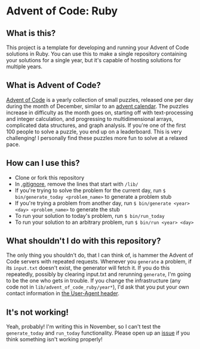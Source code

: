 # Advent of Code: Ruby

## What is this?
This project is a template for developing and running your Advent of Code solutions in Ruby. You can use this to make a single repository containing your solutions for a single year, but it's capable of hosting solutions for multiple years.

## What is Advent of Code?
[Advent of Code](https://adventofcode.com) is a yearly collection of small puzzles, released one per day during the month of December, similar to an [advent calendar](https://en.wikipedia.org/wiki/Advent_calendar). The puzzles increase in difficulty as the month goes on, starting off with text-processing and integer calculation, and progressing to multidimensional arrays, complicated data structures, and graph analysis. If you're one of the first 100 people to solve a puzzle, you end up on a leaderboard. This is very challenging! I personally find these puzzles more fun to solve at a relaxed pace.

## How can I use this?
* Clone or fork this repository
* In [.gitignore](./.gitignore), remove the lines that start with `/lib/`
* If you're trying to solve the problem for the current day, run `$ bin/generate_today <problem_name>` to generate a problem stub
* If you're trying a problem from another day, run `$ bin/generate <year> <day> <problem_name>` to generate the stub
* To run your solution to today's problem, run `$ bin/run_today`
* To run your solution to an arbitrary problem, run `$ bin/run <year> <day>`

## What shouldn't I do with this repository?
The only thing you shouldn't do, that I can think of, is hammer the Advent of Code servers with repeated requests. Whenever you `generate` a problem, if its `input.txt` doesn't exist, the generator will fetch it. If you do this repeatedly, possibly by clearing input.txt and rerunning `generate`, I'm going to be the one who gets in trouble. If you change the infrastructure (any code not in `lib/advent_of_code_ruby/year*`), I'd ask that you put your own contact information in [the User-Agent header](https://github.com/bassguitarbill/advent_of_code_ruby/blob/5fd2fc3e8808542c732f39aa5ba94ce98b353f9f/lib/advent_of_code_ruby/load_input.rb#L24).

## It's not working!
Yeah, probably! I'm writing this in November, so I can't test the `generate_today` and `run_today` functionality. Please open up an [issue](https://github.com/bassguitarbill/advent_of_code_ruby/issues) if you think something isn't working properly!

